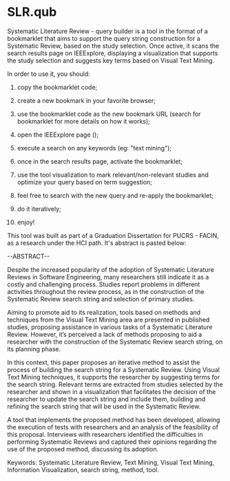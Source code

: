 SLR.qub
=====
Systematic Literature Review - query builder is a tool in the format of a bookmarklet that aims to support the query string construction for a Systematic Review, based on the study selection. Once active, it scans the search results page on IEEExplore, displaying a visualization that supports the study selection and suggests key terms based on Visual Text Mining.

In order to use it, you should:
1) copy the bookmarklet code;

2) create a new bookmark in your favorite browser;

3) use the bookmarklet code as the new bookmark URL (search for bookmarklet for more details on how it works);

4) open the IEEExplore page ();
5) execute a search on any keywords (eg: "text mining");
6) once in the search results page, activate the bookmarklet;
7) use the tool visualization to mark relevant/non-relevant studies and optimize your query based on term suggestion;
8) feel free to search with the new query and re-apply the bookmarklet;
9) do it iteratively;
10) enjoy!

This tool was built as part of a Graduation Dissertation for PUCRS - FACIN, as a research under the HCI path. It's abstract is pasted below:

--ABSTRACT--
  
  Despite the increased popularity of the adoption of Systematic Literature Reviews in Software Engineering, many researchers still indicate it as a costly and challenging process. Studies report problems in different activities throughout the review process, as in the construction of the Systematic Review search string and selection of primary studies.
  
  Aiming to promote aid to its realization, tools based on methods and techniques from the Visual Text Mining area are presented in published studies, proposing assistance in various tasks of a Systematic Literature Review. However, it’s perceived a lack of methods proposing to aid a researcher with the construction of the Systematic Review search string, on its planning phase.
  
  In this context, this paper proposes an iterative method to assist the process of building the search string for a Systematic Review. Using Visual Text Mining techniques, it supports the researcher by suggesting terms for the search string. Relevant terms are extracted from studies selected by the researcher and shown in a visualization that facilitates the decision of the researcher to update the search string and include them, building and refining the search string that will be used in the Systematic Review.
  
  A tool that implements the proposed method has been developed, allowing the execution of tests with researchers and an analysis of the feasibility of this proposal. Interviews with researchers identified the difficulties in performing Systematic Reviews and captured their opinions regarding the use of the proposed method, discussing its adoption.

Keywords: Systematic Literature Review, Text Mining, Visual Text Mining, Information Visualization, search string, method, tool.
